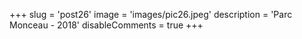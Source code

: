 +++
slug = 'post26'
image = 'images/pic26.jpeg'
description = 'Parc Monceau - 2018'
disableComments = true
+++
